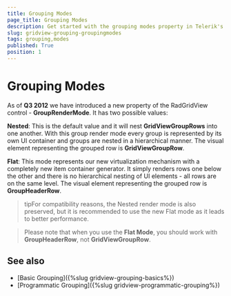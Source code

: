 ```yaml
---
title: Grouping Modes
page_title: Grouping Modes
description: Get started with the grouping modes property in Telerik's {{ site.framework_name }} DataGrid that allows you to choose either nested or flat mode. 
slug: gridview-grouping-groupingmodes
tags: grouping,modes
published: True
position: 1
---
```


# Grouping Modes

As of __Q3 2012__ we have introduced a new property of the RadGridView control - __GroupRenderMode__. It has two possible values:

__Nested__: This is the default value and it will nest __GridViewGroupRows__ into one another. With this group render mode every group is represented by its own UI container and groups are nested in a hierarchical manner. The visual element representing the grouped row is __GridViewGroupRow__.

__Flat__: This mode represents our new virtualization mechanism with a completely new item container generator. It simply renders rows one below the other and there is no hierarchical nesting of UI elements - all rows are on the same level. The visual element representing the grouped row is __GroupHeaderRow__.

>tipFor compatibility reasons, the Nested render mode is also preserved, but it is recommended to use the new Flat mode as it leads to better performance.

>Please note that when you use the __Flat Mode__, you should work with __GroupHeaderRow__, not __GridViewGroupRow__.

## See also

* [Basic Grouping]({%slug gridview-grouping-basics%})
* [Programmatic Grouping]({%slug gridview-programmatic-grouping%})

